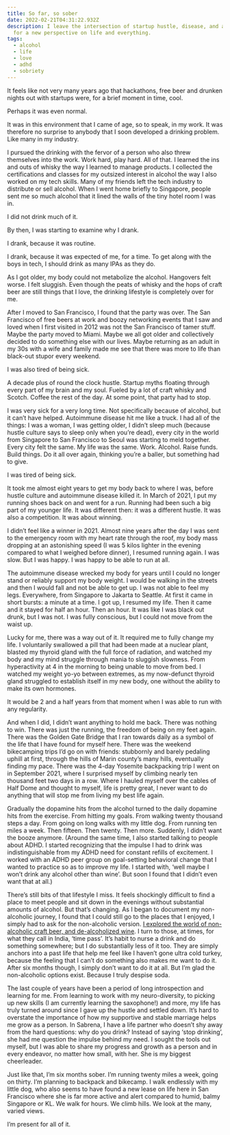 ```yaml
---
title: So far, so sober
date: 2022-02-21T04:31:22.932Z
description: I leave the intersection of startup hustle, disease, and alcoholism
  for a new perspective on life and everything.
tags:
  - alcohol
  - life
  - love
  - adhd
  - sobriety
---
```

It feels like not very many years ago that hackathons, free beer and drunken nights out with startups were, for a brief moment in time, cool.

Perhaps it was even normal.

It was in this environment that I came of age, so to speak, in my work. It was therefore no surprise to anybody that I soon developed a drinking problem. Like many in my industry.

I pursued the drinking with the fervor of a person who also threw themselves into the work. Work hard, play hard. All of that. I learned the ins and outs of whisky the way I learned to manage products. I collected the certifications and classes for my outsized interest in alcohol the way I also worked on my tech skills. Many of my friends left the tech industry to distribute or sell alcohol. When I went home briefly to Singapore, people sent me so much alcohol that it lined the walls of the tiny hotel room I was in.

I did not drink much of it.

By then, I was starting to examine why I drank.

I drank, because it was routine. 

I drank, because it was expected of me, for a time. To get along with the boys in tech, I should drink as many IPAs as they do.

As I got older, my body could not metabolize the alcohol. Hangovers felt worse. I felt sluggish. Even though the peats of whisky and the hops of craft beer are still things that I love, the drinking lifestyle is completely over for me.

After I moved to San Francisco, I found that the party was over. The San Francisco of free beers at work and boozy networking events that I saw and loved when I first visited in 2012 was not the San Francisco of tamer stuff. Maybe the party moved to Miami. Maybe we all got older and collectively decided to do something else with our lives. Maybe returning as an adult in my 30s with a wife and family made me see that there was more to life than black-out stupor every weekend. 

I was also tired of being sick. 

A decade plus of round the clock hustle. Startup myths floating through every part of my brain and my soul. Fueled by a lot of craft whisky and Scotch. Coffee the rest of the day. At some point, that party had to stop.

I was very sick for a very long time. Not specifically because of alcohol, but it can’t have helped. Autoimmune disease hit me like a truck. I had all of the things: I was a woman, I was getting older, I didn’t sleep much (because hustle culture says to sleep only when you’re dead), every city in the world from Singapore to San Francisco to Seoul was starting to meld together. Every city felt the same. My life was the same. Work. Alcohol. Raise funds. Build things. Do it all over again, thinking you’re a baller, but something had to give.

I was tired of being sick.

It took me almost eight years to get my body back to where I was, before hustle culture and autoimmune disease killed it. In March of 2021, I put my running shoes back on and went for a run. Running had been such a big part of my younger life. It was different then: it was a different hustle. It was also a competition. It was about winning.

I didn’t feel like a winner in 2021. Almost nine years after the day I was sent to the emergency room with my heart rate through the roof, my body mass dropping at an astonishing speed (I was 5 kilos lighter in the evening compared to what I weighed before dinner), I resumed running again. I was slow. But I was happy. I was happy to be able to run at all.

The autoimmune disease wrecked my body for years until I could no longer stand or reliably support my body weight. I would be walking in the streets and then I would fall and not be able to get up. I was not able to feel my legs. Everywhere, from Singapore to Jakarta to Seattle. At first it came in short bursts: a minute at a time. I got up, I resumed my life. Then it came and it stayed for half an hour. Then an hour. It was like I was black out drunk, but I was not. I was fully conscious, but I could not move from the waist up.

Lucky for me, there was a way out of it. It required me to fully change my life. I voluntarily swallowed a pill that had been made at a nuclear plant, blasted my thyroid gland with the full force of radiation, and watched my body and my mind struggle through mania to sluggish slowness. From hyperactivity at 4 in the morning to being unable to move from bed. I watched my weight yo-yo between extremes, as my now-defunct thyroid gland struggled to establish itself in my new body, one without the ability to make its own hormones. 

It would be 2 and a half years from that moment when I was able to run with any regularity.

And when I did, I didn’t want anything to hold me back. There was nothing to win. There was just the running, the freedom of being on my feet again. There was the Golden Gate Bridge that I ran towards daily as a symbol of the life that I have found for myself here. There was the weekend bikecamping trips I’d go on with friends: stubbornly and barely pedaling uphill at first, through the hills of Marin county’s many hills, eventually finding my pace. There was the 4-day Yosemite backpacking trip I went on in September 2021, where I surprised myself by climbing nearly ten thousand feet two days in a row. Where I hauled myself over the cables of Half Dome and thought to myself, life is pretty great, I never want to do anything that will stop me from living my best life again.

Gradually the dopamine hits from the alcohol turned to the daily dopamine hits from the exercise. From hitting my goals. From walking twenty thousand steps a day. From going on long walks with my little dog. From running ten miles a week. Then fifteen. Then twenty. Then more. Suddenly, I didn’t want the booze anymore. (Around the same time, I also started talking to people about ADHD. I started recognizing that the impulse I had to drink was indistinguishable from my ADHD need for constant refills of excitement. I worked with an ADHD peer group on goal-setting behavioral change that I wanted to practice so as to improve my life. I started with, ‘well maybe I won’t drink any alcohol other than wine’. But soon I found that I didn’t even want that at all.)

There’s still bits of that lifestyle I miss. It feels shockingly difficult to find a place to meet people and sit down in the evenings without substantial amounts of alcohol. But that’s changing. As I began to document my non-alcoholic journey, I found that I could still go to the places that I enjoyed, I simply had to ask for the non-alcoholic version. [I explored the world of non-alcoholic craft beer, and de-alcoholized wine](https://twitter.com/skinnylatte/status/1445147046931877889?s=20&t=8QJnlK5MHjiW-F006pCgYA). I turn to those, at times, for what they call in India, ‘time pass’. It’s habit to nurse a drink and do something somewhere; but I do substantially less of it too. They are simply anchors into a past life that help me feel like I haven’t gone ultra cold turkey, because the feeling that I can’t do something also makes me want to do it. After six months though, I simply don’t want to do it at all. But I’m glad the non-alcoholic options exist. Because I truly despise soda.

The last couple of years have been a period of long introspection and learning for me. From learning to work with my neuro-diversity, to picking up new skills (I am currently learning the saxophone!) and more, my life has truly turned around since I gave up the hustle and settled down. It’s hard to overstate the importance of how my supportive and stable marriage helps me grow as a person. In Sabrena, I have a life partner who doesn’t shy away from the hard questions: why do you drink? Instead of saying ‘stop drinking’, she had me question the impulse behind my need. I sought the tools out myself, but I was able to share my progress and growth as a person and in every endeavor, no matter how small, with her. She is my biggest cheerleader. 

Just like that, I’m six months sober. I’m running twenty miles a week, going on thirty. I’m planning to backpack and bikecamp. I walk endlessly with my little dog, who also seems to have found a new lease on life here in San Francisco where she is far more active and alert compared to humid, balmy Singapore or KL. We walk for hours. We climb hills. We look at the many, varied views. 

I’m present for all of it.